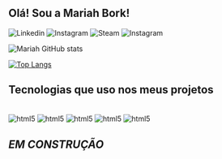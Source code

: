 ## Olá! Sou a Mariah Bork!

![Linkedin](https://img.shields.io/badge/LinkedIn-0077B5?style=for-the-badge&logo=linkedin&logoColor=white)
![Instagram](https://img.shields.io/badge/Instagram-E4405F?style=for-the-badge&logo=instagram&logoColor=white)
![Steam](https://img.shields.io/badge/Steam-000000?style=for-the-badge&logo=steam&logoColor=white)
![Instagram](https://img.shields.io/badge/Discord-7289DA?style=for-the-badge&logo=discord&logoColor=white)


![Mariah GitHub stats](https://github-readme-stats.vercel.app/api?username=MariahBork&show_icons=true&theme=radical)

[![Top Langs](https://github-readme-stats.vercel.app/api/top-langs/?username=MariahBork)](https://github.com/MariahBork/github-readme-stats)


## Tecnologias que uso nos meus projetos

<div style="display: inline_block"><br/>
<img align="center" alt="html5" src="https://img.shields.io/badge/Python-3776AB?style=for-the-badge&logo=python&logoColor=white" />
<img align="center" alt="html5" src="https://img.shields.io/badge/HTML5-E34F26?style=for-the-badge&logo=html5&logoColor=white" />
<img align="center" alt="html5" src="https://img.shields.io/badge/PHP-777BB4?style=for-the-badge&logo=php&logoColor=white" />
<img align="center" alt="html5" src="https://img.shields.io/badge/Dart-0175C2?style=for-the-badge&logo=dart&logoColor=white" />
<img align="center" alt="html5" src="https://img.shields.io/badge/MySQL-00000F?style=for-the-badge&logo=mysql&logoColor=white" />

<div/>


## *EM CONSTRUÇÃO*
